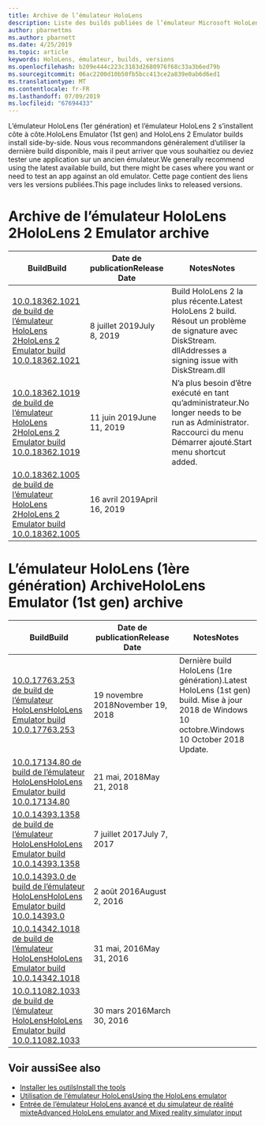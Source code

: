 ```yaml
---
title: Archive de l’émulateur HoloLens
description: Liste des builds publiées de l’émulateur Microsoft HoloLens.
author: pbarnettms
ms.author: pbarnett
ms.date: 4/25/2019
ms.topic: article
keywords: HoloLens, émulateur, builds, versions
ms.openlocfilehash: b209e444c223c3183d2680976f68c33a3b6ed79b
ms.sourcegitcommit: 06ac2200d10b50fb5bcc413ce2a839e0ab6d6ed1
ms.translationtype: MT
ms.contentlocale: fr-FR
ms.lasthandoff: 07/09/2019
ms.locfileid: "67694433"
---
```

<span data-ttu-id="ee659-104">L’émulateur HoloLens (1er génération) et l’émulateur HoloLens 2 s’installent côte à côte.</span><span class="sxs-lookup"><span data-stu-id="ee659-104">HoloLens Emulator (1st gen) and HoloLens 2 Emulator builds install side-by-side.</span></span> <span data-ttu-id="ee659-105">Nous vous recommandons généralement d’utiliser la dernière build disponible, mais il peut arriver que vous souhaitiez ou deviez tester une application sur un ancien émulateur.</span><span class="sxs-lookup"><span data-stu-id="ee659-105">We generally recommend using the latest available build, but there might be cases where you want or need to test an app against an old emulator.</span></span> <span data-ttu-id="ee659-106">Cette page contient des liens vers les versions publiées.</span><span class="sxs-lookup"><span data-stu-id="ee659-106">This page includes links to released versions.</span></span>


# <a name="hololens-2-emulator-archive"></a><span data-ttu-id="ee659-107">Archive de l’émulateur HoloLens 2</span><span class="sxs-lookup"><span data-stu-id="ee659-107">HoloLens 2 Emulator archive</span></span>


|  <span data-ttu-id="ee659-108">Build</span><span class="sxs-lookup"><span data-stu-id="ee659-108">Build</span></span> |  <span data-ttu-id="ee659-109">Date de publication</span><span class="sxs-lookup"><span data-stu-id="ee659-109">Release Date</span></span> |  <span data-ttu-id="ee659-110">Notes</span><span class="sxs-lookup"><span data-stu-id="ee659-110">Notes</span></span> | 
|----------|----------|----------|
|  [<span data-ttu-id="ee659-111">10.0.18362.1021 de build de l’émulateur HoloLens 2</span><span class="sxs-lookup"><span data-stu-id="ee659-111">HoloLens 2 Emulator build 10.0.18362.1021</span></span>](https://go.microsoft.com/fwlink/?linkid=2098508) | <span data-ttu-id="ee659-112">8 juillet 2019</span><span class="sxs-lookup"><span data-stu-id="ee659-112">July 8, 2019</span></span> | <span data-ttu-id="ee659-113">Build HoloLens 2 la plus récente.</span><span class="sxs-lookup"><span data-stu-id="ee659-113">Latest HoloLens 2 build.</span></span>  <span data-ttu-id="ee659-114">Résout un problème de signature avec DiskStream. dll</span><span class="sxs-lookup"><span data-stu-id="ee659-114">Addresses a signing issue with DiskStream.dll</span></span> |
|  [<span data-ttu-id="ee659-115">10.0.18362.1019 de build de l’émulateur HoloLens 2</span><span class="sxs-lookup"><span data-stu-id="ee659-115">HoloLens 2 Emulator build 10.0.18362.1019</span></span>](https://go.microsoft.com/fwlink/?linkid=2095316) | <span data-ttu-id="ee659-116">11 juin 2019</span><span class="sxs-lookup"><span data-stu-id="ee659-116">June 11, 2019</span></span> | <span data-ttu-id="ee659-117">N’a plus besoin d’être exécuté en tant qu’administrateur.</span><span class="sxs-lookup"><span data-stu-id="ee659-117">No longer needs to be run as Administrator.</span></span>  <span data-ttu-id="ee659-118">Raccourci du menu Démarrer ajouté.</span><span class="sxs-lookup"><span data-stu-id="ee659-118">Start menu shortcut added.</span></span> |
|  [<span data-ttu-id="ee659-119">10.0.18362.1005 de build de l’émulateur HoloLens 2</span><span class="sxs-lookup"><span data-stu-id="ee659-119">HoloLens 2 Emulator build 10.0.18362.1005</span></span>](https://go.microsoft.com/fwlink/?linkid=2087187) | <span data-ttu-id="ee659-120">16 avril 2019</span><span class="sxs-lookup"><span data-stu-id="ee659-120">April 16, 2019</span></span> |  |


# <a name="hololens-emulator-1st-gen-archive"></a><span data-ttu-id="ee659-121">L’émulateur HoloLens (1ère génération) Archive</span><span class="sxs-lookup"><span data-stu-id="ee659-121">HoloLens Emulator (1st gen) archive</span></span>


|  <span data-ttu-id="ee659-122">Build</span><span class="sxs-lookup"><span data-stu-id="ee659-122">Build</span></span> |  <span data-ttu-id="ee659-123">Date de publication</span><span class="sxs-lookup"><span data-stu-id="ee659-123">Release Date</span></span> |  <span data-ttu-id="ee659-124">Notes</span><span class="sxs-lookup"><span data-stu-id="ee659-124">Notes</span></span> | 
|----------|----------|----------|
|  [<span data-ttu-id="ee659-125">10.0.17763.253 de build de l’émulateur HoloLens</span><span class="sxs-lookup"><span data-stu-id="ee659-125">HoloLens Emulator build 10.0.17763.253</span></span>](https://go.microsoft.com/fwlink/?linkid=2065980) | <span data-ttu-id="ee659-126">19 novembre 2018</span><span class="sxs-lookup"><span data-stu-id="ee659-126">November 19, 2018</span></span> | <span data-ttu-id="ee659-127">Dernière build HoloLens (1re génération).</span><span class="sxs-lookup"><span data-stu-id="ee659-127">Latest HoloLens (1st gen) build.</span></span> <span data-ttu-id="ee659-128">Mise à jour 2018 de Windows 10 octobre.</span><span class="sxs-lookup"><span data-stu-id="ee659-128">Windows 10 October 2018 Update.</span></span> |
|  [<span data-ttu-id="ee659-129">10.0.17134.80 de build de l’émulateur HoloLens</span><span class="sxs-lookup"><span data-stu-id="ee659-129">HoloLens Emulator build 10.0.17134.80</span></span>](https://go.microsoft.com/fwlink/?linkid=874531) | <span data-ttu-id="ee659-130">21 mai, 2018</span><span class="sxs-lookup"><span data-stu-id="ee659-130">May 21, 2018</span></span> | 
|  [<span data-ttu-id="ee659-131">10.0.14393.1358 de build de l’émulateur HoloLens</span><span class="sxs-lookup"><span data-stu-id="ee659-131">HoloLens Emulator build 10.0.14393.1358</span></span>](https://go.microsoft.com/fwlink/?linkid=852626) |  <span data-ttu-id="ee659-132">7 juillet 2017</span><span class="sxs-lookup"><span data-stu-id="ee659-132">July 7, 2017</span></span> |
|  [<span data-ttu-id="ee659-133">10.0.14393.0 de build de l’émulateur HoloLens</span><span class="sxs-lookup"><span data-stu-id="ee659-133">HoloLens Emulator build 10.0.14393.0</span></span>](http://go.microsoft.com/fwlink/?LinkID=823018) |  <span data-ttu-id="ee659-134">2 août 2016</span><span class="sxs-lookup"><span data-stu-id="ee659-134">August 2, 2016</span></span> |
|  [<span data-ttu-id="ee659-135">10.0.14342.1018 de build de l’émulateur HoloLens</span><span class="sxs-lookup"><span data-stu-id="ee659-135">HoloLens Emulator build 10.0.14342.1018</span></span>](http://go.microsoft.com/fwlink/?LinkID=823018) |  <span data-ttu-id="ee659-136">31 mai, 2016</span><span class="sxs-lookup"><span data-stu-id="ee659-136">May 31, 2016</span></span> |
|  [<span data-ttu-id="ee659-137">10.0.11082.1033 de build de l’émulateur HoloLens</span><span class="sxs-lookup"><span data-stu-id="ee659-137">HoloLens Emulator build 10.0.11082.1033</span></span>](http://go.microsoft.com/fwlink/?LinkID=724053) |  <span data-ttu-id="ee659-138">30 mars 2016</span><span class="sxs-lookup"><span data-stu-id="ee659-138">March 30, 2016</span></span> |

## <a name="see-also"></a><span data-ttu-id="ee659-139">Voir aussi</span><span class="sxs-lookup"><span data-stu-id="ee659-139">See also</span></span>
* [<span data-ttu-id="ee659-140">Installer les outils</span><span class="sxs-lookup"><span data-stu-id="ee659-140">Install the tools</span></span>](install-the-tools.md)
* [<span data-ttu-id="ee659-141">Utilisation de l’émulateur HoloLens</span><span class="sxs-lookup"><span data-stu-id="ee659-141">Using the HoloLens emulator</span></span>](using-the-hololens-emulator.md)
* [<span data-ttu-id="ee659-142">Entrée de l’émulateur HoloLens avancé et du simulateur de réalité mixte</span><span class="sxs-lookup"><span data-stu-id="ee659-142">Advanced HoloLens emulator and Mixed reality simulator input</span></span>](advanced-hololens-emulator-and-mixed-reality-simulator-input.md)

